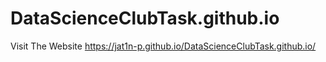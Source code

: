 # DataScienceClubTask.github.io

Visit The Website 
https://jat1n-p.github.io/DataScienceClubTask.github.io/
